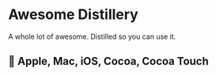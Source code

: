 # Awesome Distillery
A whole lot of awesome.  Distilled so you can use it. 

##  Apple, Mac, iOS, Cocoa, Cocoa Touch


 
